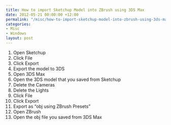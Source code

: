 ```yaml
---
title: How to import Sketchup Model into ZBrush using 3DS Max
date: 2012-05-21 00:00:00 +12:00
permalink: "/misc/how-to-import-sketchup-model-into-zbrush-using-3ds-max/"
categories:
- Misc
- Windows
layout: post
---
```


  1. Open Sketchup
  2. Click File
  3. Click Export
  4. Export the model to 3DS
  5. Open 3DS Max
  6. Open the 3DS model that you saved from Sketchup
  7. Delete the Cameras
  8. Delete the Lights
  9. Click File
 10. Click Export
 11. Export as “obj using ZBrush Presets”
 12. Open ZBrush
 13. Open the obj file you saved from 3DS Max
